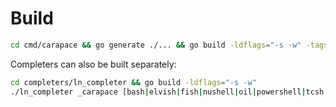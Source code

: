 # Build

```sh
cd cmd/carapace && go generate ./... && go build -ldflags="-s -w" -tags release
```

Completers can also be built separately:
```sh
cd completers/ln_completer && go build -ldflags="-s -w"
./ln_completer _carapace [bash|elvish|fish|nushell|oil|powershell|tcsh|xonsh|zsh]
```
